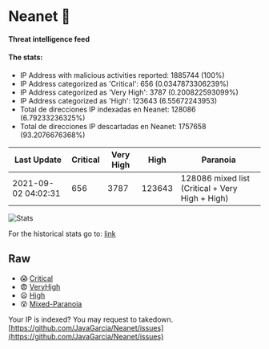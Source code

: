 # Neanet :hocho:
#### Threat intelligence feed
#### The stats:

- IP Address with malicious activities reported: 1885744 (100%)
- IP Address categorized as 'Critical':  656 (0.0347873306239%)
- IP Address categorized as 'Very High':  3787 (0.200822593099%)
- IP Address categorized as 'High':  123643 (6.55672243953)
- Total de direcciones IP indexadas en Neanet:  128086 (6.79233236325%)
- Total de direcciones IP descartadas en Neanet:  1757658 (93.2076676368%)

| Last Update | Critical | Very High | High | Paranoia |
| --- | --- | --- | --- | --- |
| 2021-09-02 04:02:31 | 656 | 3787 | 123643 | 128086 mixed list (Critical + Very High + High)|

![Stats](https://docs.google.com/spreadsheets/d/e/2PACX-1vSnaNMIXVabIpDJjufMlzH7poXnshF3mgd8Is1g9ytUEzVsP5my4Trn8f-xkoLLQ38xpL3HtmUexLo6/pubchart?oid=501124687&format=image)

For the historical stats go to: [link](/stats.csv)
## Raw
- :scream: [Critical](https://raw.githubusercontent.com/JavaGarcia/Neanet/master/blacklists/neanet_critical.txt)
- :fearful: [VeryHigh](https://raw.githubusercontent.com/JavaGarcia/Neanet/master/blacklists/neanet_veryHigh.txtt)
- :frowning: [High](https://raw.githubusercontent.com/JavaGarcia/Neanet/master/blacklists/neanet_high.txt)
- :dizzy_face: [Mixed-Paranoia](https://raw.githubusercontent.com/JavaGarcia/Neanet/master/blacklists/neanet_all.txt)


Your IP is indexed? You may request to takedown. [https://github.com/JavaGarcia/Neanet/issues](https://github.com/JavaGarcia/Neanet/issues)




























































































































































































































































































































































































































































































































































































































































































































































































































































































































































































































































































































































































































































































































































































































































































































































































































































































































































































































































































































































































































































































































































































































































































































































































































































































































































































































































































































































































































































































































































































































































































































































































































































































































































































































































































































































































































































































































































































































































































































































































































































































































































































































































































































































































































































































































































































































































































































































































































































































































































































































































































































































































































































































































































































































































































































































































































































































































































































































































































































































































































































































































































































































































































































































































































































































































































































































































































































































































































































































































































































































































































































































































































































































































































































































































































































































































































































































































































































































































































































































































































































































































































































































































































































































































































































































































































































































































